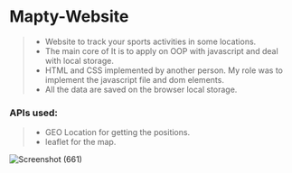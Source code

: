# Mapty-Website
>- Website to track your sports activities in some locations.
>- The main core of It is to apply on OOP with javascript and deal with local storage.
>- HTML and CSS implemented by another person. My role was to implement the javascript file and dom elements.
>- All the data are saved on the browser local storage. 
### APIs used:
>- GEO Location for getting the positions.
>- leaflet for the map.


![Screenshot (661)](https://user-images.githubusercontent.com/77173710/194721844-32ae0915-1f1a-4df6-b2ec-e72638b1aeda.png)
